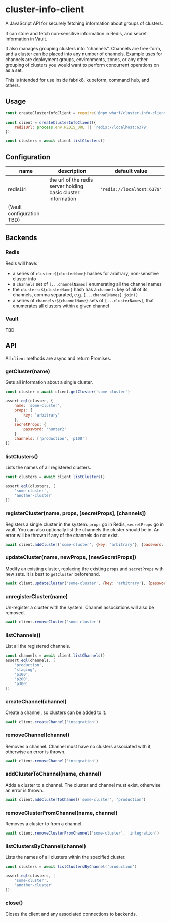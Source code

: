 # cluster-info-client

A JavaScript API for securely fetching information about groups of clusters.

It can store and fetch non-sensitive information in Redis, and secret information in Vault.

It also manages grouping clusters into "channels". Channels are free-form, and a cluster can be placed into any number of channels.  Example uses for channels are deployment groups, environments, zones, or any other grouping of clusters you would want to perform concurrent operations on as a set.

This is intended for use inside fabrik8, kubeform, command hub, and others.


## Usage

```js
const createClusterInfoClient = require('@npm_wharf/cluster-info-client')

const client = createClusterInfoClient({
    redisUrl: process.env.REDIS_URL || 'redis://localhost:6379'
})

const clusters = await client.listClusters()
```

## Configuration

|name|description|default value|
|---|---|---|
|redisUrl|the url of the redis server holding basic cluster information|`'redis://localhost:6379'`|
|(Vault configuration TBD) | | |

## Backends

### Redis

Redis will have:

- a series of `cluster:${clusterName}` hashes for arbitrary, non-sensitive cluster info
- a `channels` set of `[...channelNames]` enumerating all the channel names
- the `clusters:${clusterName}` hash has a `channels` key of all of its channels, comma separated, e.g. `[...channelNames].join()`
- a series of `channels:${channelName}` sets of `[...clusterNames]`, that enumerates all clusters within a given channel

### Vault

TBD

## API

All `client` methods are async and return Promises.

### getCluster(name)

Gets all information about a single cluster.

```js
const cluster = await client.getCluster('some-cluster')

assert.eql(cluster, {
    name: 'some-cluster',
    props: {
        key: 'arbitrary'
    },
    secretProps: {
        password: 'hunter2'
    }
    channels: ['production', 'p100']
})
```

### listClusters()

Lists the names of all registered clusters.

```js
const clusters = await client.listClusters()

assert.eql(clusters, [
    'some-cluster',
    'another-cluster'
])
```

### registerCluster(name, props, [secretProps], [channels])

Registers a single cluster in the system.  `props` go in Redis, `secretProps` go in vault.  You can also optionally list the channels the cluster should be in.  An error will be thrown if any of the channels do not exist.

```js
await client.addCluster('some-cluster', {key: 'arbitrary'}, {password: 'hunter2'}, ['production'])
```

### updateCluster(name, newProps, [newSecretProps])

Modify an existing cluster, replacing the existing `props` and `secretProps` with new sets. It is best to `getCluster` beforehand.

```js
await client.updateCluster('some-cluster', {key: 'arbitrary'}, {password: 'hunter3'})
```

### unregisterCluster(name)

Un-register a cluster with the system.  Channel associations will also be removed.

```js
await client.removeCluster('some-cluster')
```

### listChannels()

List all the registered channels.

```js
const channels = await client.listChannels()
assert.eql(channels, [
    'production',
    'staging',
    'p100',
    'p200',
    'p300'
])
```

### createChannel(channel)

Create a channel, so clusters can be added to it.

```js
await client.createChannel('integration')
```

### removeChannel(channel)

Removes a channel.  Channel must have no clusters associated with it, otherwise an error is thrown.

```js
await client.removeChannel('integration')
```

### addClusterToChannel(name, channel)

Adds a cluster to a channel.  The cluster and channel must exist, otherwise an error is thrown.

```js
await client.addClusterToChannel('some-cluster', 'production')
```

### removeClusterFromChannel(name, channel)

Removes a cluster to from a channel.

```js
await client.removeClusterFromChannel('some-cluster', 'integration')
```

### listClustersByChannel(channel)

Lists the names of all clusters within the specified cluster.

```js
const clusters = await listClustersByChannel('production')

assert.eql(clusters, [
    'some-cluster',
    'another-cluster'
])
```


### close()

Closes the client and any associated connections to backends.
